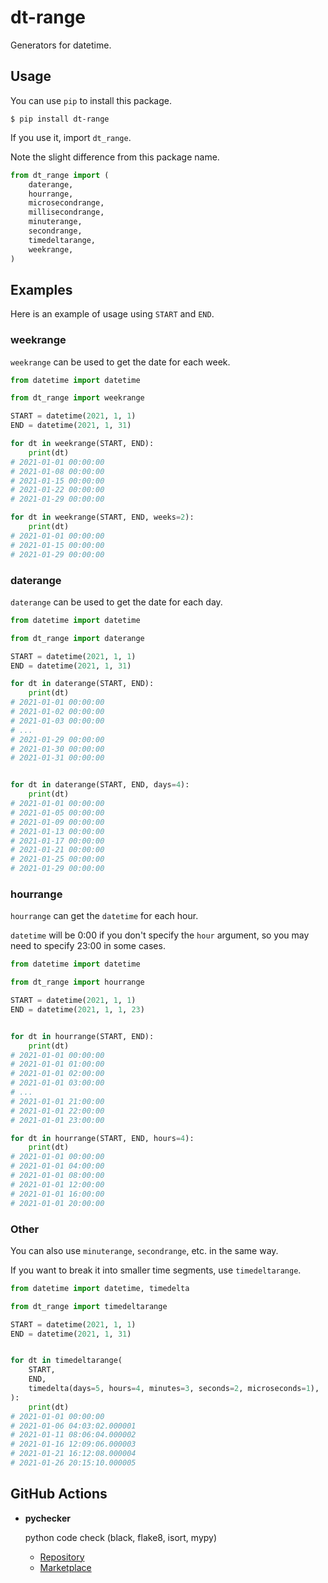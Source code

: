 # dt-range

Generators for datetime.

## Usage

You can use `pip` to install this package.

```shell
$ pip install dt-range
```

If you use it, import `dt_range`.

Note the slight difference from this package name.

```python
from dt_range import (
    daterange,
    hourrange,
    microsecondrange,
    millisecondrange,
    minuterange,
    secondrange,
    timedeltarange,
    weekrange,
)
```

## Examples

Here is an example of usage using `START` and `END`.

### weekrange

`weekrange` can be used to get the date for each week.

```python
from datetime import datetime

from dt_range import weekrange

START = datetime(2021, 1, 1)
END = datetime(2021, 1, 31)

for dt in weekrange(START, END):
    print(dt)
# 2021-01-01 00:00:00
# 2021-01-08 00:00:00
# 2021-01-15 00:00:00
# 2021-01-22 00:00:00
# 2021-01-29 00:00:00

for dt in weekrange(START, END, weeks=2):
    print(dt)
# 2021-01-01 00:00:00
# 2021-01-15 00:00:00
# 2021-01-29 00:00:00
```

### daterange

`daterange` can be used to get the date for each day.

```python
from datetime import datetime

from dt_range import daterange

START = datetime(2021, 1, 1)
END = datetime(2021, 1, 31)

for dt in daterange(START, END):
    print(dt)
# 2021-01-01 00:00:00
# 2021-01-02 00:00:00
# 2021-01-03 00:00:00
# ...
# 2021-01-29 00:00:00
# 2021-01-30 00:00:00
# 2021-01-31 00:00:00


for dt in daterange(START, END, days=4):
    print(dt)
# 2021-01-01 00:00:00
# 2021-01-05 00:00:00
# 2021-01-09 00:00:00
# 2021-01-13 00:00:00
# 2021-01-17 00:00:00
# 2021-01-21 00:00:00
# 2021-01-25 00:00:00
# 2021-01-29 00:00:00
```

### hourrange

`hourrange` can get the `datetime` for each hour.

`datetime` will be 0:00 if you don't specify the `hour` argument, so you may need to specify 23:00 in some cases.

```python
from datetime import datetime

from dt_range import hourrange

START = datetime(2021, 1, 1)
END = datetime(2021, 1, 1, 23)


for dt in hourrange(START, END):
    print(dt)
# 2021-01-01 00:00:00
# 2021-01-01 01:00:00
# 2021-01-01 02:00:00
# 2021-01-01 03:00:00
# ...
# 2021-01-01 21:00:00
# 2021-01-01 22:00:00
# 2021-01-01 23:00:00

for dt in hourrange(START, END, hours=4):
    print(dt)
# 2021-01-01 00:00:00
# 2021-01-01 04:00:00
# 2021-01-01 08:00:00
# 2021-01-01 12:00:00
# 2021-01-01 16:00:00
# 2021-01-01 20:00:00
```

### Other

You can also use `minuterange`, `secondrange`, etc. in the same way.

If you want to break it into smaller time segments, use `timedeltarange`.

```python
from datetime import datetime, timedelta

from dt_range import timedeltarange

START = datetime(2021, 1, 1)
END = datetime(2021, 1, 31)


for dt in timedeltarange(
    START,
    END,
    timedelta(days=5, hours=4, minutes=3, seconds=2, microseconds=1),
):
    print(dt)
# 2021-01-01 00:00:00
# 2021-01-06 04:03:02.000001
# 2021-01-11 08:06:04.000002
# 2021-01-16 12:09:06.000003
# 2021-01-21 16:12:08.000004
# 2021-01-26 20:15:10.000005
```

## GitHub Actions

- **pychecker**

  python code check (black, flake8, isort, mypy)
  - [Repository](https://github.com/nanato12/pychecker)
  - [Marketplace](https://github.com/marketplace/actions/pychecker)
